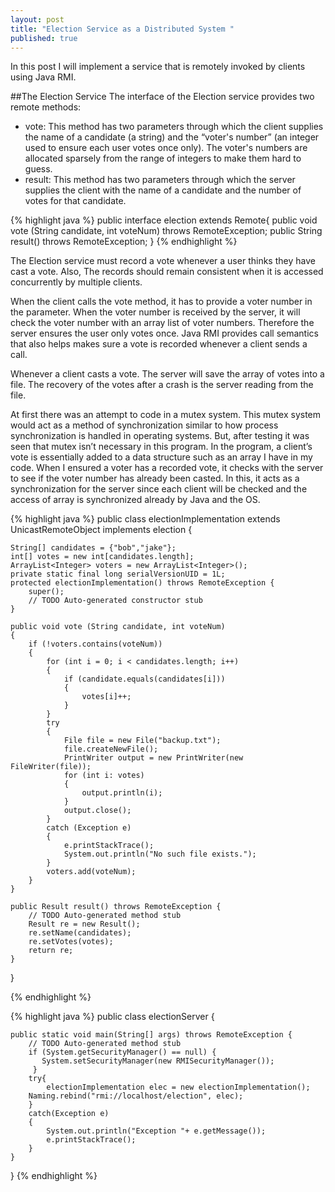 ```yaml
---
layout: post
title: "Election Service as a Distributed System "
published: true
---
```


In this post I will implement a service that is remotely invoked by clients using Java RMI.

##The Election Service
The interface of the Election service provides two remote methods:

- vote: This method has two parameters through which the client supplies the name of a candidate (a string) and the “voter's number” (an integer used to ensure each user votes once only). The voter's numbers are allocated sparsely from the range of integers to make them hard to guess.
- result: This method has two parameters through which the server supplies the client with the name of a candidate and the number of votes for that candidate.


{% highlight java %}
public interface election  extends Remote{
	public void vote (String candidate, int voteNum) throws RemoteException;
	public String result() throws RemoteException;
}
{% endhighlight %}


The Election service must record a vote whenever a user thinks they have cast a vote. Also, The records should remain consistent when it is accessed concurrently by multiple clients.


When the client calls the vote method, it has to provide a voter number in the parameter. When the voter number is received by the server, it will check the voter number with an array list of voter numbers. Therefore the server ensures the user only votes once. Java RMI provides call semantics that also helps makes sure a vote is recorded whenever a client sends a call.

Whenever a client casts a vote. The server will save the array of votes into a file. The recovery of the votes after a crash is the server reading from the file. 

At first there was an attempt to code in a mutex system. This mutex system would act as a method of synchronization similar to how process synchronization is handled in operating systems. But, after testing it was seen that mutex isn’t necessary in this program. In the program, a client’s vote is essentially added to a data structure such as an array I have in my code. When I ensured a voter has a recorded vote, it checks with the server to see if the voter number has already been casted. In this, it acts as a synchronization for the server since each client will be checked and the access of array is synchronized already by Java and the OS. 


{% highlight java %}
public class electionImplementation extends UnicastRemoteObject implements election {

	String[] candidates = {"bob","jake"};
	int[] votes = new int[candidates.length];
	ArrayList<Integer> voters = new ArrayList<Integer>();
	private static final long serialVersionUID = 1L;
	protected electionImplementation() throws RemoteException {
		super();
		// TODO Auto-generated constructor stub
	}
	
	public void vote (String candidate, int voteNum)
	{
		if (!voters.contains(voteNum))
		{
			for (int i = 0; i < candidates.length; i++)
			{
				if (candidate.equals(candidates[i]))
				{
					votes[i]++;
				}
			}
			try
			{
				File file = new File("backup.txt");
				file.createNewFile();
				PrintWriter output = new PrintWriter(new FileWriter(file));
				for (int i: votes)
				{
					output.println(i);
				}
				output.close();
			}
			catch (Exception e)
			{
				e.printStackTrace();
				System.out.println("No such file exists.");
			}
			voters.add(voteNum);
		}
	}

	public Result result() throws RemoteException {
		// TODO Auto-generated method stub
		Result re = new Result();
		re.setName(candidates);
		re.setVotes(votes);
		return re;
	}
}

{% endhighlight %}

{% highlight java %}
public class electionServer {

	public static void main(String[] args) throws RemoteException {
		// TODO Auto-generated method stub
	    if (System.getSecurityManager() == null) { 
	 	   System.setSecurityManager(new RMISecurityManager()); 
	     }
		try{
			electionImplementation elec = new electionImplementation();
		Naming.rebind("rmi://localhost/election", elec);
		}
		catch(Exception e)
		{
			System.out.println("Exception "+ e.getMessage());
		    e.printStackTrace(); 
		}
	}
}
{% endhighlight %}